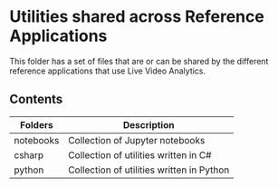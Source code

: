 # Utilities shared across Reference Applications

This folder has a set of files that are or can be shared by the different reference applications that use Live Video Analytics.

## Contents

| Folders              | Description                                       |
|----------------------|---------------------------------------------------|
| notebooks			   | Collection of Jupyter notebooks				   |
| csharp   	  		   | Collection of utilities written in C#			   |
| python  			   | Collection of utilities written in Python		   |

